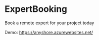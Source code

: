 # ExpertBooking
Book a remote expert for your project today

Demo: https://anyshore.azurewebsites.net/

